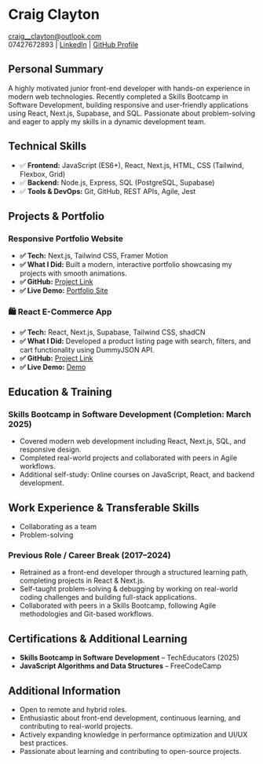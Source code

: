 # Craig Clayton

craig__clayton@outlook.com  
07427672893 | [LinkedIn](https://www.linkedin.com/in/craig-clayton-87a155196/) | [GitHub Profile](https://github.com/bulldogpatch)

## Personal Summary

A highly motivated junior front-end developer with hands-on experience in modern web technologies. Recently completed a Skills Bootcamp in Software Development, building responsive and user-friendly applications using React, Next.js, Supabase, and SQL. Passionate about problem-solving and eager to apply my skills in a dynamic development team.

## Technical Skills

- ✅ **Frontend:** JavaScript (ES6+), React, Next.js, HTML, CSS (Tailwind, Flexbox, Grid)
- ✅ **Backend:** Node.js, Express, SQL (PostgreSQL, Supabase)
- ✅ **Tools & DevOps:** Git, GitHub, REST APIs, Agile, Jest

## Projects & Portfolio

### Responsive Portfolio Website

- **✅ Tech:** Next.js, Tailwind CSS, Framer Motion
- **✅ What I Did:** Built a modern, interactive portfolio showcasing my projects with smooth animations.
- **✅ GitHub:** [Project Link](https://github.com/BullDogPatch/portfolio-new)
- **✅ Live Demo:** [Portfolio Site](https://portfolio-new-iota-three.vercel.app)

### 🛍️ React E-Commerce App

- **✅ Tech:** React, Next.js, Supabase, Tailwind CSS, shadCN
- **✅ What I Did:** Developed a product listing page with search, filters, and cart functionality using DummyJSON API.
- **✅ GitHub:** [Project Link](https://github.com/BullDogPatch/product-shop)
- **✅ Live Demo:** [Demo](https://product-shop-mu.vercel.app)

## Education & Training

### Skills Bootcamp in Software Development (Completion: March 2025)

- Covered modern web development including React, Next.js, SQL, and responsive design.
- Completed real-world projects and collaborated with peers in Agile workflows.
- Additional self-study: Online courses on JavaScript, React, and backend development.

## Work Experience & Transferable Skills

- Collaborating as a team
- Problem-solving

### Previous Role / Career Break (2017–2024)

- Retrained as a front-end developer through a structured learning path, completing projects in React & Next.js.
- Self-taught problem-solving & debugging by working on real-world coding challenges and building full-stack applications.
- Collaborated with peers in a Skills Bootcamp, following Agile methodologies and Git-based workflows.

## Certifications & Additional Learning

- **Skills Bootcamp in Software Development** – TechEducators (2025)
- **JavaScript Algorithms and Data Structures** – FreeCodeCamp

## Additional Information

- Open to remote and hybrid roles.
- Enthusiastic about front-end development, continuous learning, and contributing to real-world projects.
- Actively expanding knowledge in performance optimization and UI/UX best practices.
- Passionate about learning and contributing to open-source projects.
